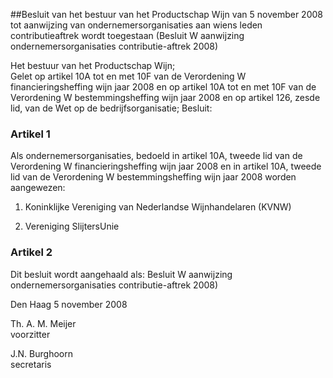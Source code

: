 <meta http-equiv='Content-Type' content='text/html; charset=utf-8' />

##Besluit van het bestuur van het Productschap Wijn van 5 november 2008 tot aanwijzing van ondernemersorganisaties aan wiens leden contributieaftrek wordt toegestaan (Besluit W aanwijzing ondernemersorganisaties contributie-aftrek 2008)

Het bestuur van het Productschap Wijn;  
Gelet op artikel 10A tot en met 10F van de Verordening W financieringsheffing wijn jaar 2008 en op artikel 10A tot en met 10F van de Verordening W bestemmingsheffing wijn jaar 2008 en op artikel 126, zesde lid, van de Wet op de bedrijfsorganisatie;
Besluit:    

### Artikel  1  

Als ondernemersorganisaties, bedoeld in artikel 10A, tweede lid van de Verordening W financieringsheffing wijn jaar 2008 en in artikel 10A, tweede lid van de Verordening W bestemmingsheffing wijn jaar 2008 worden aangewezen: 

1. Koninklijke Vereniging van Nederlandse Wijnhandelaren (KVNW)  

2. Vereniging SlijtersUnie  

### Artikel  2  

Dit besluit wordt aangehaald als: Besluit W aanwijzing ondernemersorganisaties contributie-aftrek 2008)

Den Haag 
5 november 2008   

Th. A. M. Meijer  
voorzitter  

J.N. Burghoorn  
secretaris    
